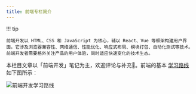```yaml
---
title: 前端专栏简介
---
```


!!! tip

    前端开发以 HTML、CSS 和 JavaScript 为核心，辅以 React、Vue 等框架构建用户界面。它涉及浏览器兼容性、网络通信、性能优化、响应式布局、模块打包、自动化测试等技术。前端开发者需要格外关注产品的用户体验，同时适应快速变化的技术生态。

本栏目文章以「前端开发」笔记为主，欢迎评论与补充🤗。前端的基本 [学习路线](https://roadmap.sh/frontend?r=frontend-beginner) 如下图所示：

![前端开发学习路线](https://cdn.dwj601.cn/images/202501301816023.png)
